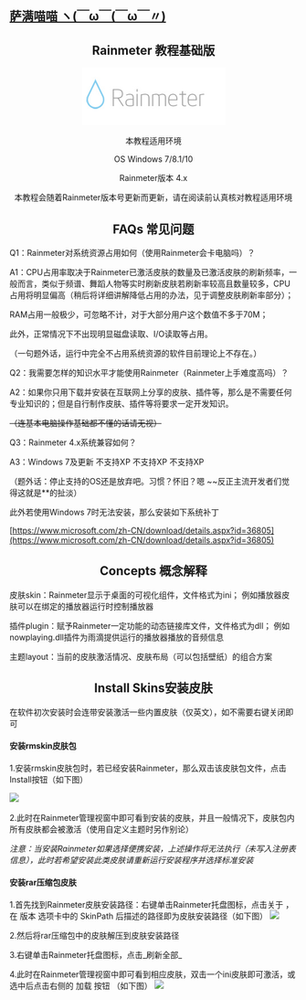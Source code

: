 ## [萨满喵喵 ヽ(￣ω￣(￣ω￣〃)](https://emlvirus.github.io/)

<h2 align="center">Rainmeter 教程基础版</h2>

<p align="center"> <img src="images/82c5b5a7gw1ei04sza147j206z02s0t2.jpg"/> </p>

<p align="center">
本教程适用环境
</p>
<p align="center">
OS Windows 7/8.1/10
</p>
<p align="center">
Rainmeter版本 4.x
</p>
<p align="center">
本教程会随着Rainmeter版本号更新而更新，请在阅读前认真核对教程适用环境
</p>

<h2 align="center">FAQs 常见问题</h2>

Q1：Rainmeter对系统资源占用如何（使用Rainmeter会卡电脑吗）？

A1：CPU占用率取决于Rainmeter已激活皮肤的数量及已激活皮肤的刷新频率，一般而言，类似于频谱、舞蹈人物等实时刷新皮肤若刷新率较高且数量较多，CPU占用将明显偏高（稍后将详细讲解降低占用的办法，见于调整皮肤刷新率部分）；

RAM占用一般极少，可忽略不计，对于大部分用户这个数值不多于70M；

此外，正常情况下不出现明显磁盘读取、I/O读取等占用。

（一句题外话，运行中完全不占用系统资源的软件目前理论上不存在。）

Q2：我需要怎样的知识水平才能使用Rainmeter（Rainmeter上手难度高吗）？

A2：如果你只用下载并安装在互联网上分享的皮肤、插件等，那么是不需要任何专业知识的；但是自行制作皮肤、插件等将要求一定开发知识。

~~（连基本电脑操作基础都不懂的话请无视）~~

Q3：Rainmeter 4.x系统兼容如何？

A3：Windows 7及更新 不支持XP 不支持XP 不支持XP

（题外话：停止支持的OS还是放弃吧。习惯？怀旧？嗯 ~~反正主流开发者们觉得这就是\*\*的扯淡）

此外若使用Windows 7时无法安装，那么安装如下系统补丁

[https://www.microsoft.com/zh-CN/download/details.aspx?id=36805](https://www.microsoft.com/zh-CN/download/details.aspx?id=36805)

<h2 align="center">Concepts 概念解释</h2>

皮肤skin：Rainmeter显示于桌面的可视化组件，文件格式为ini；
例如播放器皮肤可以在绑定的播放器运行时控制播放器

插件plugin：赋予Rainmeter一定功能的动态链接库文件，文件格式为dll；
例如nowplaying.dll插件为雨滴提供运行的播放器播放的音频信息

主题layout：当前的皮肤激活情况、皮肤布局（可以包括壁纸）的组合方案

<h2 align="center">Install Skins安装皮肤</h2>

在软件初次安装时会连带安装激活一些内置皮肤（仅英文），如不需要右键关闭即可

#### 安装rmskin皮肤包

1.安装rmskin皮肤包时，若已经安装Rainmeter，那么双击该皮肤包文件，点击Install按钮（如下图）

![](/assets/1.png)

2.此时在Rainmeter管理视窗中即可看到安装的皮肤，并且一般情况下，皮肤包内所有皮肤都会被激活（使用自定义主题时另作别论）

_注意：当安装Rainmeter如果选择便携安装，上述操作将无法执行（未写入注册表信息），此时若希望安装此类皮肤请重新运行安装程序并选择标准安装_

#### 安装rar压缩包皮肤

1.首先找到Rainmeter皮肤安装路径：右键单击Rainmeter托盘图标，点击关于 ，在 版本 选项卡中的 SkinPath 后描述的路径即为皮肤安装路径（如下图）
![](/assets/23.png)

2.然后将rar压缩包中的皮肤解压到皮肤安装路径

3.右键单击Rainmeter托盘图标，点击_刷新全部_

4.此时在Rainmeter管理视窗中即可看到相应皮肤，双击一个ini皮肤即可激活，或选中后点击右侧的 加载 按钮 （如下图）
![](/assets/3.png)
